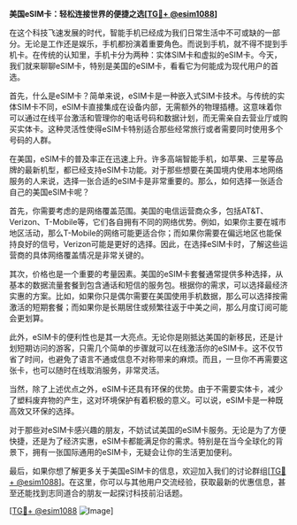 **美国eSIM卡：轻松连接世界的便捷之选[[TG💪+ @esim1088](https://t.me/s/esim1088)]**

在这个科技飞速发展的时代，智能手机已经成为我们日常生活中不可或缺的一部分。无论是工作还是娱乐，手机都扮演着重要角色。而说到手机，就不得不提到手机卡。在传统的认知里，手机卡分为两种：实体SIM卡和虚拟的eSIM卡。今天，我们就来聊聊eSIM卡，特别是美国的eSIM卡，看看它为何能成为现代用户的首选。

首先，什么是eSIM卡？简单来说，eSIM卡是一种嵌入式SIM卡技术。与传统的实体SIM卡不同，eSIM卡直接集成在设备内部，无需额外的物理插槽。这意味着你可以通过在线平台激活和管理你的电话号码和数据计划，而无需亲自去营业厅或购买实体卡。这种灵活性使得eSIM卡特别适合那些经常旅行或者需要同时使用多个号码的人群。

在美国，eSIM卡的普及率正在迅速上升。许多高端智能手机，如苹果、三星等品牌的最新机型，都已经支持eSIM卡功能。对于那些想要在美国境内使用本地网络服务的人来说，选择一张合适的eSIM卡是非常重要的。那么，如何选择一张适合自己的美国eSIM卡呢？

首先，你需要考虑的是网络覆盖范围。美国的电信运营商众多，包括AT&T、Verizon、T-Mobile等，它们各自拥有不同的网络优势。例如，如果你主要在城市地区活动，那么T-Mobile的网络可能更适合你；而如果你需要在偏远地区也能保持良好的信号，Verizon可能是更好的选择。因此，在选择eSIM卡时，了解这些运营商的具体网络覆盖情况是非常关键的。

其次，价格也是一个重要的考量因素。美国的eSIM卡套餐通常提供多种选择，从基本的数据流量套餐到包含通话和短信的服务包。根据你的需求，可以选择最经济实惠的方案。比如，如果你只是偶尔需要在美国使用手机数据，那么可以选择按需激活的短期套餐；而如果你是长期居住或频繁往返于中美之间，那么月度订阅可能会更划算。

此外，eSIM卡的便利性也是其一大亮点。无论你是刚抵达美国的新移民，还是计划短期访问的游客，只需几个简单的步骤就可以在线激活你的eSIM卡。这不仅节省了时间，也避免了语言不通或信息不对称带来的麻烦。而且，一旦你不再需要这张卡，也可以随时在线取消服务，非常灵活。

当然，除了上述优点之外，eSIM卡还具有环保的优势。由于不需要实体卡，减少了塑料废弃物的产生，这对环境保护有着积极的意义。可以说，eSIM卡是一种既高效又环保的选择。

对于那些对eSIM卡感兴趣的朋友，不妨试试美国的eSIM卡服务。无论是为了方便快捷，还是为了经济实惠，eSIM卡都能满足你的需求。特别是在当今全球化的背景下，拥有一张国际通用的eSIM卡，无疑会让你的生活更加便利。

最后，如果你想了解更多关于美国eSIM卡的信息，欢迎加入我们的讨论群组[[TG💪+ @esim1088](https://t.me/s/esim1088)]。在这里，你可以与其他用户交流经验，获取最新的优惠信息，甚至还能找到志同道合的朋友一起探讨科技前沿话题。

[[TG💪+ @esim1088](https://t.me/s/esim1088) ![Image](https://i.postimg.cc/4NQfJmqS/Snipaste-2025-05-13-00-14-12.png)]